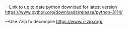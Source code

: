 --Link to up to date python download for latest version
https://www.python.org/downloads/release/python-3114/



--Use 7zip to decompile
https://www.7-zip.org/

